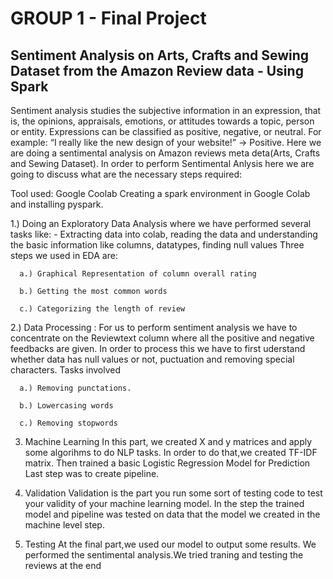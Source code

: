 # GROUP 1 - Final Project

## Sentiment Analysis on Arts, Crafts and Sewing Dataset from the Amazon Review data - Using Spark
Sentiment analysis studies the subjective information in an expression, that is, the opinions, appraisals, emotions, or attitudes towards a topic, person or entity. Expressions can be classified as positive, negative, or neutral. For example: “I really like the new design of your website!” → Positive.
Here we are doing a sentimental analysis on Amazon reviews meta deta(Arts, Crafts and Sewing Dataset).
In order to perform Sentimental Anlysis here we are going to discuss what are the necessary steps required:

Tool used: Google Coolab
Creating a spark environment in Google Colab and installing pyspark.


1.) Doing an Exploratory Data Analysis where we have performed several tasks like:
      - Extracting data into colab, reading the data and understanding the basic information like columns, datatypes, finding         null values
      Three steps we used in EDA are:
     
      a.) Graphical Representation of column overall rating
      
      b.) Getting the most common words 
     
      c.) Categorizing the length of review



2.) Data Processing : For us to perform sentiment analysis we have to concentrate on the Reviewtext column where all the positive and negative feedbacks are given. In order to process this we have to first uderstand whether data has null values or not, puctuation and removing special characters. Tasks involved
      
      a.) Removing punctations.
      
      b.) Lowercasing words
      
      c.) Removing stopwords

3) Machine Learning
In this part, we created  X and y matrices and apply some algorihms to do NLP tasks.
In order to do that,we created TF-IDF matrix.
Then trained a basic Logistic Regression Model for Prediction
Last step was to create pipeline.


4. Validation
Validation is the part you run some sort of testing code to test your validity of your machine learning model.
In the step the trained model and pipeline was tested on data that the model we created in the machine level step.


5. Testing
At the final part,we used our model to output some results. We performed the sentimental analysis.We tried traning and testing the reviews at the end
